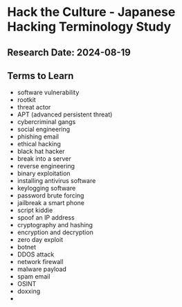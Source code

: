 # Hack the Culture - Japanese Hacking Terminology Study
## Research Date: 2024-08-19
## Terms to Learn
- software vulnerability
- rootkit
- threat actor
- APT (advanced persistent threat)
- cybercriminal gangs
- social engineering
- phishing email
- ethical hacking
- black hat hacker
- break into a server
- reverse engineering
- binary exploitation
- installing antivirus software
- keylogging software
- password brute forcing
- jailbreak a smart phone
- script kiddie
- spoof an IP address
- cryptography and hashing
- encryption and decryption
- zero day exploit
- botnet
- DDOS attack
- network firewall
- malware payload
- spam email
- OSINT
- doxxing
- 
